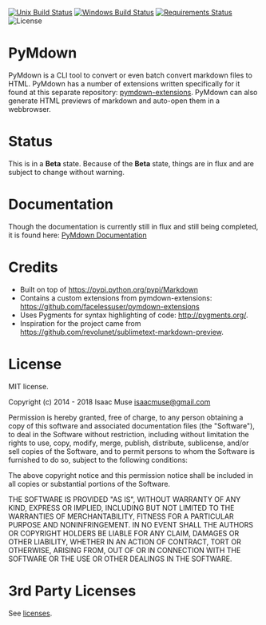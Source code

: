 [![Unix Build Status][travis-image]][travis-link]
[![Windows Build Status][appveyor-image]][appveyor-link]
[![Requirements Status][requires-image]][requires-link]
![License][license-image]

# PyMdown

PyMdown is a CLI tool to convert or even batch convert markdown files to HTML.  PyMdown has a number of extensions written specifically for it found at this separate repository: [pymdown-extensions](https://github.com/facelessuser/pymdown-extensions).  PyMdown can also generate HTML previews of markdown and auto-open them in a webbrowser.

# Status

This is in a **Beta** state.  Because of the **Beta** state, things are in flux and are subject to change without warning.

# Documentation

Though the documentation is currently still in flux and still being completed, it is found here: [PyMdown Documentation](http://facelessuser.github.io/PyMdown/)

# Credits

- Built on top of https://pypi.python.org/pypi/Markdown
- Contains a custom extensions from pymdown-extensions: https://github.com/facelessuser/pymdown-extensions
- Uses Pygments for syntax highlighting of code: http://pygments.org/.
- Inspiration for the project came from https://github.com/revolunet/sublimetext-markdown-preview.

# License

MIT license.

Copyright (c) 2014 - 2018 Isaac Muse <isaacmuse@gmail.com>

Permission is hereby granted, free of charge, to any person obtaining a copy of this software and associated documentation files (the "Software"), to deal in the Software without restriction, including without limitation the rights to use, copy, modify, merge, publish, distribute, sublicense, and/or sell copies of the Software, and to permit persons to whom the Software is furnished to do so, subject to the following conditions:

The above copyright notice and this permission notice shall be included in all copies or substantial portions of the Software.

THE SOFTWARE IS PROVIDED "AS IS", WITHOUT WARRANTY OF ANY KIND, EXPRESS OR IMPLIED, INCLUDING BUT NOT LIMITED TO THE WARRANTIES OF MERCHANTABILITY, FITNESS FOR A PARTICULAR PURPOSE AND NONINFRINGEMENT. IN NO EVENT SHALL THE AUTHORS OR COPYRIGHT HOLDERS BE LIABLE FOR ANY CLAIM, DAMAGES OR OTHER LIABILITY, WHETHER IN AN ACTION OF CONTRACT, TORT OR OTHERWISE, ARISING FROM, OUT OF OR IN CONNECTION WITH THE SOFTWARE OR THE USE OR OTHER DEALINGS IN THE SOFTWARE.

# 3rd Party Licenses

See [licenses](https://github.com/facelessuser/PyMdown/blob/master/data/licenses.txt).

[travis-image]: https://img.shields.io/travis/facelessuser/PyMdown/master.svg?label=Unix%20Build
[travis-link]: https://travis-ci.org/facelessuser/PyMdown
[appveyor-image]: https://img.shields.io/appveyor/ci/facelessuser/PyMdown/master.svg?label=Windows%20Build
[appveyor-link]: https://ci.appveyor.com/project/facelessuser/pymdown
[license-image]: https://img.shields.io/badge/license-MIT-blue.svg
[requires-image]: https://img.shields.io/requires/github/facelessuser/PyMdown/master.svg
[requires-link]: https://requires.io/github/facelessuser/PyMdown/requirements/?branch=master
